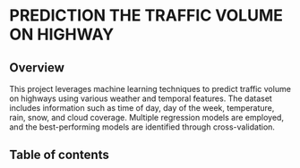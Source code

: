 # PREDICTION THE TRAFFIC VOLUME ON HIGHWAY

## Overview
This project leverages machine learning techniques to predict traffic volume on highways using various weather and temporal features. The dataset includes information such as time of day, day of the week, temperature, rain, snow, and cloud coverage. Multiple regression models are employed, and the best-performing models are identified through cross-validation.

## Table of contents
